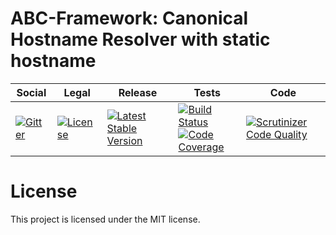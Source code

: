 # ABC-Framework: Canonical Hostname Resolver with static hostname

<table>
<thead>
<tr>
<th>Social</th>
<th>Legal</th>
<th>Release</th>
<th>Tests</th>
<th>Code</th>
</tr>
</thead>
<tbody>
<tr>
<td>
<a href="https://gitter.im/SetBased/php-abc?utm_source=badge&utm_medium=badge&utm_campaign=pr-badge"><img src="https://badges.gitter.im/SetBased/php-abc.svg" alt="Gitter"/></a>
</td>
<td>
<a href="https://packagist.org/packages/setbased/abc-canonical-hostname-resolver-static"><img src="https://poser.pugx.org/setbased/abc-canonical-hostname-resolver-static/license" alt="License"/></a>
</td>
<td>
<a href="https://packagist.org/packages/setbased/abc-canonical-hostname-resolver-static"><img src="https://poser.pugx.org/setbased/abc-canonical-hostname-resolver-static/v/stable" alt="Latest Stable Version"/></a>
</td>
<td>
<a href="https://travis-ci.org/SetBased/php-abc-canonical-hostname-resolver-static"><img src="https://travis-ci.org/SetBased/php-abc-canonical-hostname-resolver-static.svg?branch=master" alt="Build Status"/></a><br/>
<a href="https://scrutinizer-ci.com/g/SetBased/php-abc-canonical-hostname-resolver-static/?branch=master"><img src="https://scrutinizer-ci.com/g/SetBased/php-abc-canonical-hostname-resolver-static/badges/coverage.png?b=master" alt="Code Coverage"/></a>
</td>
<td>
<a href="https://scrutinizer-ci.com/g/SetBased/php-abc-canonical-hostname-resolver-static/?branch=master"><img src="https://scrutinizer-ci.com/g/SetBased/php-abc-canonical-hostname-resolver-static/badges/quality-score.png?b=master" alt="Scrutinizer Code Quality"/></a>
</td>
</tr>
</tbody>
</table>


#  License

This project is licensed under the MIT license.
